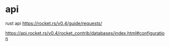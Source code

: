 # api
rust api
https://rocket.rs/v0.4/guide/requests/


https://api.rocket.rs/v0.4/rocket_contrib/databases/index.html#configuration
